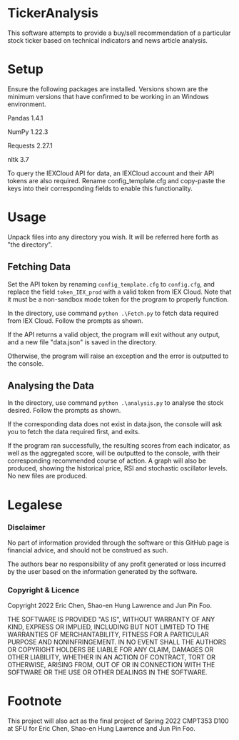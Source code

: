 # TickerAnalysis

This software attempts to provide a buy/sell recommendation of a particular stock ticker based on technical indicators and news article analysis.

# Setup

Ensure the following packages are installed. Versions shown are the minimum versions that have confirmed to be working in an Windows environment.

Pandas 1.4.1

NumPy 1.22.3

Requests 2.27.1

nltk 3.7

To query the IEXCloud API for data, an IEXCloud account and their API tokens are also required. Rename config_template.cfg and copy-paste the keys into their corresponding fields to enable this functionality.

# Usage

Unpack files into any directory you wish. It will be referred here forth as "the directory".

## Fetching Data

  Set the API token by renaming `config_template.cfg` to `config.cfg`, and replace the field `token_IEX_prod` with a valid token from IEX Cloud. Note that it must be a non-sandbox mode token for the program to properly function.

  In the directory, use command `python .\Fetch.py` to fetch data required from IEX Cloud. Follow the prompts as shown.
  
  If the API returns a valid object, the program will exit without any output, and a new file "data.json" is saved in the directory.
  
  Otherwise, the program will raise an exception and the error is outputted to the console.
  
## Analysing the Data

  In the directory, use command `python .\analysis.py` to analyse the stock desired. Follow the prompts as shown.
  
  If the corresponding data does not exist in data.json, the console will ask you to fetch the data required first, and exits.
  
  If the program ran successfully, the resulting scores from each indicator, as well as the aggregated score, will be outputted to the console, with their corresponding recommended course of action. A graph will also be produced, showing the historical price, RSI and stochastic oscillator levels. No new files are produced.

# Legalese

### Disclaimer

No part of information provided through the software or this GitHub page is financial advice, and should not be construed as such.

The authors bear no responsibility of any profit generated or loss incurred by the user based on the information generated by the software.

### Copyright & Licence

Copyright 2022 Eric Chen, Shao-en Hung Lawrence and Jun Pin Foo.

THE SOFTWARE IS PROVIDED "AS IS", WITHOUT WARRANTY OF ANY KIND, EXPRESS OR IMPLIED, INCLUDING BUT NOT LIMITED TO THE WARRANTIES OF MERCHANTABILITY, FITNESS FOR A PARTICULAR PURPOSE AND NONINFRINGEMENT. IN NO EVENT SHALL THE AUTHORS OR COPYRIGHT HOLDERS BE LIABLE FOR ANY CLAIM, DAMAGES OR OTHER LIABILITY, WHETHER IN AN ACTION OF CONTRACT, TORT OR OTHERWISE, ARISING FROM, OUT OF OR IN CONNECTION WITH THE SOFTWARE OR THE USE OR OTHER DEALINGS IN THE SOFTWARE.

# Footnote
This project will also act as the final project of Spring 2022 CMPT353 D100 at SFU for Eric Chen, Shao-en Hung Lawrence and Jun Pin Foo. 
